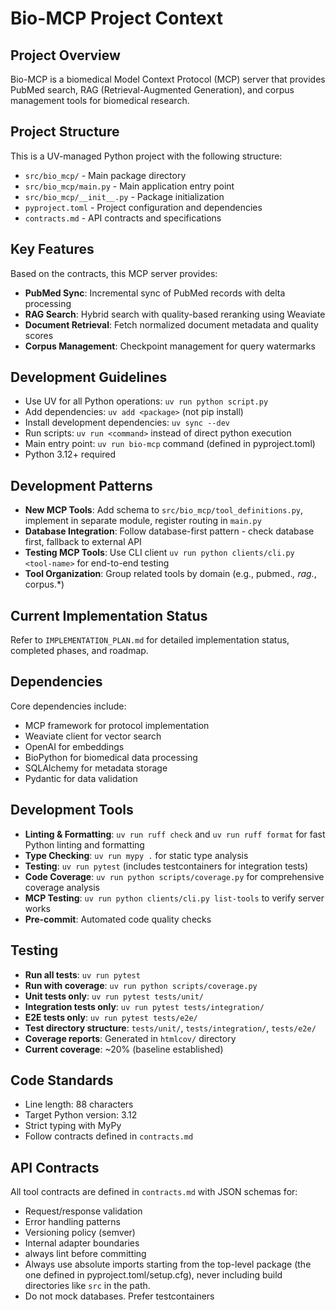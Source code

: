 # Bio-MCP Project Context

## Project Overview
Bio-MCP is a biomedical Model Context Protocol (MCP) server that provides PubMed search, RAG (Retrieval-Augmented Generation), and corpus management tools for biomedical research.

## Project Structure
This is a UV-managed Python project with the following structure:
- `src/bio_mcp/` - Main package directory
- `src/bio_mcp/main.py` - Main application entry point
- `src/bio_mcp/__init__.py` - Package initialization
- `pyproject.toml` - Project configuration and dependencies
- `contracts.md` - API contracts and specifications

## Key Features
Based on the contracts, this MCP server provides:
- **PubMed Sync**: Incremental sync of PubMed records with delta processing
- **RAG Search**: Hybrid search with quality-based reranking using Weaviate
- **Document Retrieval**: Fetch normalized document metadata and quality scores
- **Corpus Management**: Checkpoint management for query watermarks

## Development Guidelines
- Use UV for all Python operations: `uv run python script.py`
- Add dependencies: `uv add <package>` (not pip install)
- Install development dependencies: `uv sync --dev`
- Run scripts: `uv run <command>` instead of direct python execution
- Main entry point: `uv run bio-mcp` command (defined in pyproject.toml)
- Python 3.12+ required

## Development Patterns
- **New MCP Tools**: Add schema to `src/bio_mcp/tool_definitions.py`, implement in separate module, register routing in `main.py`
- **Database Integration**: Follow database-first pattern - check database first, fallback to external API
- **Testing MCP Tools**: Use CLI client `uv run python clients/cli.py <tool-name>` for end-to-end testing
- **Tool Organization**: Group related tools by domain (e.g., pubmed.*, rag.*, corpus.*)

## Current Implementation Status
Refer to `IMPLEMENTATION_PLAN.md` for detailed implementation status, completed phases, and roadmap.

## Dependencies
Core dependencies include:
- MCP framework for protocol implementation
- Weaviate client for vector search
- OpenAI for embeddings
- BioPython for biomedical data processing
- SQLAlchemy for metadata storage
- Pydantic for data validation

## Development Tools
- **Linting & Formatting**: `uv run ruff check` and `uv run ruff format` for fast Python linting and formatting
- **Type Checking**: `uv run mypy .` for static type analysis
- **Testing**: `uv run pytest` (includes testcontainers for integration tests)
- **Code Coverage**: `uv run python scripts/coverage.py` for comprehensive coverage analysis
- **MCP Testing**: `uv run python clients/cli.py list-tools` to verify server works
- **Pre-commit**: Automated code quality checks

## Testing
- **Run all tests**: `uv run pytest`
- **Run with coverage**: `uv run python scripts/coverage.py`
- **Unit tests only**: `uv run pytest tests/unit/`
- **Integration tests only**: `uv run pytest tests/integration/`
- **E2E tests only**: `uv run pytest tests/e2e/`
- **Test directory structure**: `tests/unit/`, `tests/integration/`, `tests/e2e/`
- **Coverage reports**: Generated in `htmlcov/` directory
- **Current coverage**: ~20% (baseline established)

## Code Standards
- Line length: 88 characters
- Target Python version: 3.12
- Strict typing with MyPy
- Follow contracts defined in `contracts.md`

## API Contracts
All tool contracts are defined in `contracts.md` with JSON schemas for:
- Request/response validation
- Error handling patterns
- Versioning policy (semver)
- Internal adapter boundaries
- always lint before committing
- Always use absolute imports starting from the top-level package (the one defined in pyproject.toml/setup.cfg), never including build directories like `src` in the path.
- Do not mock databases. Prefer testcontainers